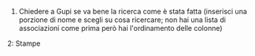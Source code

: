 

1. Chiedere a Gupi se va bene la ricerca come è stata fatta (inserisci una porzione di nome e scegli su cosa ricercare; non hai una lista di associazioni come prima però hai l'ordinamento delle colonne)

2: Stampe

